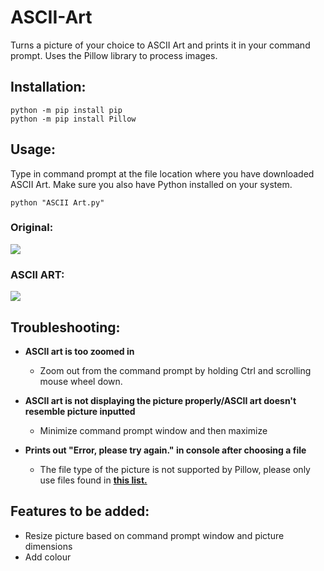 # ASCII-Art
Turns a picture of your choice to ASCII Art and prints it in your command prompt. Uses the Pillow library to process images.

## Installation:
```shell
python -m pip install pip
python -m pip install Pillow
```
## Usage:
Type in command prompt at the file location where you have downloaded ASCII Art. Make sure you also have Python installed on your system.
```shell
python "ASCII Art.py"
```

### Original:
[![](https://i.imgur.com/CNfMQJA.jpg)]()

### ASCII ART:
[![](https://i.imgur.com/cN4V2Gy.png)]()

## Troubleshooting:
- **ASCII art is too zoomed in**
    - Zoom out from the command prompt by holding Ctrl and scrolling mouse wheel down.
    
- **ASCII art is not displaying the picture properly/ASCII art doesn't resemble picture inputted**
    - Minimize command prompt window and then maximize
    
- **Prints out "Error, please try again." in console after choosing a file**
    - The file type of the picture is not supported by Pillow, please only use files found in <a href="https://pillow.readthedocs.io/en/5.1.x/handbook/image-file-formats.html" target="_blank">**this list.**</a>
    
## Features to be added:
- Resize picture based on command prompt window and picture dimensions
- Add colour
